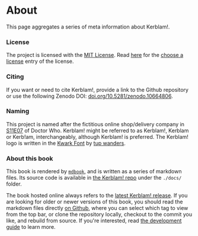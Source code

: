 # About

This page aggregates a series of meta information about Kerblam!.

### License
The project is licensed with the [MIT License](https://github.com/MrHedmad/kerblam/blob/main/LICENSE).
Read [here](https://choosealicense.com/licenses/mit/) for the [choose a license](https://choosealicense.com)
entry of the license.

### Citing
If you want or need to cite Kerblam!, provide a link to the Github repository or use
the following Zenodo DOI: [doi.org/10.5281/zenodo.10664806](https://zenodo.org/doi/10.5281/zenodo.10664806).

### Naming
This project is named after the fictitious online shop/delivery company in
[S11E07](https://en.wikipedia.org/wiki/Kerblam!) of Doctor Who.
Kerblam! might be referred to as Kerblam!, Kerblam or Kerb!am, interchangeably,
although Kerblam! is preferred.
The Kerblam! logo is written in the [Kwark Font](https://www.1001fonts.com/kwark-font.html) by [tup wanders](https://www.1001fonts.com/users/tup/).

### About this book

This book is rendered by [`mdbook`](https://github.com/rust-lang/mdBook), and
is written as a series of markdown files.
Its source code is available in [the Kerblam! repo](https://github.com/MrHedmad/kerblam)
under the `./docs/` folder.

The book hosted online always refers to the
[latest Kerblam! release](https://github.com/MrHedmad/kerblam/releases).
If you are looking for older or newer versions of this book, you should
read the markdown files directly [on Github](https://github.com/MrHedmad/kerblam/tree/main/docs),
where you can select which tag to view from the top bar, or clone the repository
locally, checkout to the commit you like, and rebuild from source.
If you're interested, read [the development guide](dev/contributing.html) to
learn more.
